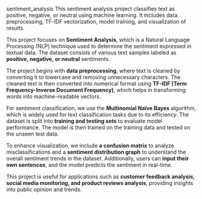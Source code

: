sentiment_analysis
This sentiment analysis project classifies text as positive, negative, or neutral using machine learning. It includes data preprocessing, TF-IDF vectorization, model training, and visualization of results. 


This project focuses on **Sentiment Analysis**, which is a Natural Language Processing (NLP) technique used to determine the sentiment expressed in textual data. The dataset consists of various text samples labeled as **positive, negative, or neutral** sentiments.  

The project begins with **data preprocessing**, where text is cleaned by converting it to lowercase and removing unnecessary characters. The cleaned text is then converted into numerical format using **TF-IDF (Term Frequency-Inverse Document Frequency)**, which helps in transforming words into machine-readable vectors.  

For sentiment classification, we use the **Multinomial Naïve Bayes** algorithm, which is widely used for text classification tasks due to its efficiency. The dataset is split into **training and testing sets** to evaluate model performance. The model is then trained on the training data and tested on the unseen test data.  

To enhance visualization, we include **a confusion matrix** to analyze misclassifications and a **sentiment distribution graph** to understand the overall sentiment trends in the dataset. Additionally, users can **input their own sentences**, and the model predicts the sentiment in real-time.  

This project is useful for applications such as **customer feedback analysis, social media monitoring, and product reviews analysis**, providing insights into public opinion and trends.

